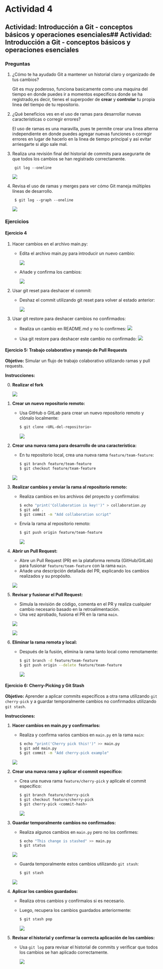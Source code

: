 # **Actividad 4**
## **Actividad:** Introducción a Git - conceptos básicos y operaciones esenciales## **Actividad:** Introducción a Git - conceptos básicos y operaciones esenciales


### Preguntas

1. ¿Cómo te ha ayudado Git a mantener un historial claro y organizado de tus cambios?  

    Git es muy poderoso, funciona basicamente como una maquina del tiempo en donde puedes ir a momentos especificos donde se ha registrado,es decir, tienes el superpoder de **crear** y **controlar** tu propia linea del tiempo de tu repositorio.

2. ¿Qué beneficios ves en el uso de ramas para desarrollar nuevas características o corregir errores?  

    El uso de ramas es una maravilla, pues te permite crear una linea alterna independiente en donde puedes agregar nuevas funciones o corregir errores en lugar de hacerlo en la linea de tiempo principal y asi evitar arriesgarte si algo sale mal.

3. Realiza una revisión final del historial de commits para asegurarte de que todos los cambios se han registrado correctamente.  
    
        git log --oneline
    
    ![](img/actv4-p3.png)


4. Revisa el uso de ramas y merges para ver cómo Git maneja  múltiples líneas de desarrollo.

        $ git log --graph --oneline
    
    ![](img/actv4-p4.png)

### **Ejercicios**

#### **Ejercicio 4**

1. Hacer cambios en el archivo main.py:
    - Edita el archivo main.py para introducir un nuevo cambio:

        ![](img/actv4-ejc4-1-1.png)

    - Añade y confirma los cambios:

        ![](img/actv4-ejc4-1-2.png)

2. Usar git reset para deshacer el commit:
    - Deshaz el commit utilizando git reset para volver al estado anterior:

        ![](img/actv4-ejc4-2.png)

3. Usar git restore para deshacer cambios no confirmados:
    - Realiza un cambio en README.md y no lo confirmes:
        ![](img/actv4-ejc4-3-1.png)

    - Usa git restore para deshacer este cambio no confirmado:
        ![](img/actv4-ejc4-3-2.png)    

#### Ejercicio 5: Trabajo colaborativo y manejo de Pull Requests

**Objetivo:** Simular un flujo de trabajo colaborativo utilizando ramas y pull requests.

**Instrucciones:**

0. **Realizar el fork**

    ![](img/act4-ejc5-0.png)


1. **Crear un nuevo repositorio remoto:**
   - Usa GitHub o GitLab para crear un nuevo repositorio remoto y clónalo localmente:

     ```bash
     $ git clone <URL-del-repositorio>
     ```
     ![](img/act4-ejc5-1.png)


2. **Crear una nueva rama para desarrollo de una característica:**
   - En tu repositorio local, crea una nueva rama `feature/team-feature`:

     ```bash
     $ git branch feature/team-feature
     $ git checkout feature/team-feature
     ```

    ![](img/act4-ejc5-2.png)


3. **Realizar cambios y enviar la rama al repositorio remoto:**
   - Realiza cambios en los archivos del proyecto y confírmalos:

     ```bash
     $ echo "print('Collaboration is key!')" > collaboration.py
     $ git add .
     $ git commit -m "Add collaboration script"
     ```
   - Envía la rama al repositorio remoto:

     ```bash
     $ git push origin feature/team-feature
     ```

     ![](img/act4-ejc5-3.png)

4. **Abrir un Pull Request:**
   - Abre un Pull Request (PR) en la plataforma remota (GitHub/GitLab) para fusionar `feature/team-feature` con la rama `main`.
   - Añade una descripción detallada del PR, explicando los cambios realizados y su propósito.

    ![](img/act4-ejc5-4.png)


5. **Revisar y fusionar el Pull Request:**
   - Simula la revisión de código, comenta en el PR y realiza cualquier cambio necesario basado en la retroalimentación.
   - Una vez aprobado, fusiona el PR en la rama `main`.

    ![](img/act4-ejc5-5.png)

    ![](img/act4-ejc5-pullRequest-aceptado.png)


6. **Eliminar la rama remota y local:**
   - Después de la fusión, elimina la rama tanto local como remotamente:

     ```bash
     $ git branch -d feature/team-feature
     $ git push origin --delete feature/team-feature
     ```

     ![](img/act4-ejc5-6.png)

#### Ejercicio 6: Cherry-Picking y Git Stash

**Objetivo:** Aprender a aplicar commits específicos a otra rama utilizando `git cherry-pick` y a guardar temporalmente cambios no confirmados utilizando `git stash`.

**Instrucciones:**

1. **Hacer cambios en main.py y confirmarlos:**
   - Realiza y confirma varios cambios en `main.py` en la rama `main`:

     ```bash
     $ echo "print('Cherry pick this!')" >> main.py
     $ git add main.py
     $ git commit -m "Add cherry-pick example"
     ```

    ![](img/act4-ejc6-1.png)


2. **Crear una nueva rama y aplicar el commit específico:**
   - Crea una nueva rama `feature/cherry-pick` y aplícale el commit específico:

     ```bash
     $ git branch feature/cherry-pick
     $ git checkout feature/cherry-pick
     $ git cherry-pick <commit-hash>
     ```
     ![](img/act4-ejc6-2.png)


3. **Guardar temporalmente cambios no confirmados:**
   - Realiza algunos cambios en `main.py` pero no los confirmes:

     ```bash
     $ echo "This change is stashed" >> main.py
     $ git status
     ```
    ![](img/act4-ejc6-3-1.png)

   - Guarda temporalmente estos cambios utilizando `git stash`:

     ```bash
     $ git stash
     ```

    ![](img/act4-ejc6-3-2.png)    
     

4. **Aplicar los cambios guardados:**
   - Realiza otros cambios y confírmalos si es necesario.
   - Luego, recupera los cambios guardados anteriormente:

     ```bash
     $ git stash pop
     ```

     ![](img/act4-ejc6-4.png)

5. **Revisar el historial y confirmar la correcta aplicación de los cambios:**
   - Usa `git log` para revisar el historial de commits y verificar que todos los cambios se han aplicado correctamente.

        ![](img/act4-ejc6-5.png)